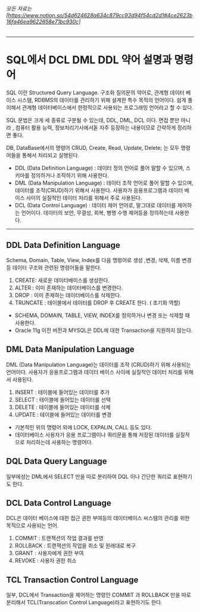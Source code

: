 ###### 모든 자료는[https://www.notion.so/54d624628a634c879cc93d94f54cd2d1#4ce2623b16fa46ea9622658e71bc930c]

* * * 

# SQL에서 DCL DML DDL 약어 설명과 명령어
 
SQL 이란 Structured Query Language. 구조화 질의문의 약어로, 관계형 데이터 베이스 시스템, RDBMS의 데이터를 관리하기 위해 
설계한 특수 목적의 언어이다. 쉽게 풀이해서 관계형 데이터베이스에서 한정적으로 사용되는 프로그래밍 언어라고 할 수 있다.

SQL 문법은 크게 세 종류로 구분될 수 있는데, DDL, DML, DCL 이다. 면접 뿐만 아니라 , 컴퓨터 활용 능력, 정보처리기사에서돋 자주
등장하는 내용이므로 간략하게 정리하면 좋다.

DB, DataBase에서의 명령어  CRUD, Create, Read, Update, Delete; 는 모두 명령어들을 통해서 처리되고 실행된다. 

- DDL (Data Definition Language) : 데이터 정의 언어로 풀어 말할 수 있으며, 스키마를 정의하거나 조작하기 위해 사용한다.
- DML (Data Manipulation Language) : 데이터 조작 언어로 풀어 말할 수 있으며, 데이터를 조작(CRUD)하기 위해서 사용한다. 사용자가
응용프로그램과 데이터 베이스 사이의 실질적인 데이터 처리를 위해서 주로 사용된다.
- DCL (Data Control Language) : 데이터 제어 언어로, 말그대로 데이터를 제어하는 언어이다. 데이터의 보안, 무결성, 회복, 병행 수행 제어등을 
정의하는데 사용한다.


* * *

## DDL Data Definition Language 
Schema, Domain, Table, View, Index를 다음 명령어로 생성 ,변경, 삭제, 이름 변경등 데이터 구조와 관련된 명령어들을 말한다.
1. CREATE: 새로운 데이터베이스를 생성한다.
2. ALTER : 이미 존재하는 데이터베이스를 변경한다.
3. DROP : 이미 존재하는 데이터베이스를 삭제한다.
4. TRUNCATE : 테이블에서 데이터를 DROP 후 CREATE 한다. ( 초기화 역할)
- SCHEMA, DOMAIN, TABLE, VIEW, INDEX를 정의하거나 변경 또는 삭제할 때 사용한다.
- Oracle 11g 이전 버전과 MYSQL은 DDL에 대한 Transaction을 지원하지 않는다.


## DML Data Manipulation Language
DML (Data Manipulation Language)는 데이터를 조작 (CRUD)하기 위해 사용되는 언어이다.
사용자가 응용프로그램과 데이터 베이스 사이에 실질적인 데이터 처리를 위해서 사용된다.

1. INSERT : 테이블에 들어있는 데이터를 추가
2. SELECT : 테이블에 들어있는 데이터를 선택
3. DELETE : 테이블에 들어있는 데이터를 삭제
4. UPDATE : 테이블에 들어있는 데이터를 변경

- 기본적인 위의 명령어 외에 LOCK, EXPALIN, CALL 등도 있다.
- 데이터베이스 사용자가 응용 프로그램이나 쿼리문을 통해 저장된 데이터를 실질적으로 처리하는데 사용하는 명령어다.

   
## DQL Data Query Language
일부에성는 DML에서 SELECT 만을 따로 분리하여 DQL 이나 간단한 쿼리로 표현하기도 한다.

## DCL Data Control Language
DCL은 데이터 베이스에 대한 접근 권한 부여등의 데이터베이스 씨스템의 관리를 위한 목적으로 사용되는 언어.
1. COMMIT : 트랜잭션의 작업 결과를 반영
2. ROLLBACK : 트랜잭션의 작업을 취소 및 원래대로 복구
3. GRANT : 사용자에게 권한 부여
4. REVOKE : 사용자 권한 취소

## TCL Transaction Control Language

일부, DCL에서 Transaction을 제어하는 명령인 COMMIT 과 ROLLBACK 만을 따로 분리해서 TCL(Transcation Control Language)라고 표현하기도 한다.


       
